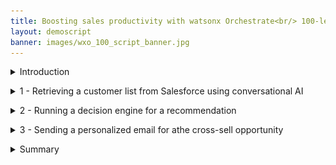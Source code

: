 ```yaml
---
title: Boosting sales productivity with watsonx Orchestrate<br/> 100-level live demo
layout: demoscript
banner: images/wxo_100_script_banner.jpg
---
```


<span id="top"></span>

<details markdown="1">

<summary>Introduction</summary>

Today we’ll see how watsonx Orchestrate uses conversational AI to help sales professionals be more productive.

Insurance sales agents spend their days doing many tasks while constantly switching between multiple applications. Much of their time is spent servicing existing clients, but an important part of being a sales agent is finding new business.<br/>
Prior to watsonx Orchestrate, agents in an insurance office dedicated a few hours per week to sending prospecting emails for upsell and cross-sell. The steps of this process are: 
1.	Search Salesforce for customers that meet certain cross-sell criteria.
2.	Determine the best cross-sell products to offer each customer.
3.	Send a customized email to each customer.

Let’s look at how watsonx Orchestrate can assist agents in performing this sequence of tasks. <br/>
Let's get started.

<br/>
</details>

<p/>

<details markdown="1">

<summary>1 - Retrieving a customer list from Salesforce using conversational AI</summary>

<br/>

| **1.1** | **Invoke a Salesforce skill using natural language** |
| :--- | :--- |
| **Narration** | A common task for an insurance agent is to periodically search the Salesforce CRM for customers with recent life changes and identify upsell/cross-sell opportunities. Traditionally this task involves creating custom Salesforce reports and downloading them offline for manual review by the agent.<br/><br/> In Orchestrate, the agent invokes the Salesforce task using the simple natural language phrase: "Write upsell email to customers". Orchestrate uses AI to understand our intent and peform the correct action, even when the request phrase is ambiguous.|
| **Action** &nbsp; 1.1.1 | Type the natural language command **'Write upsell email to customers'** (1) and click the **Send arrow** (2) in the chat window.<br/><img src="images/1-1-1.png" width="800" /> |
| **Narration** | Orchestrate runs the Salesforce task by connecting in the backend to an API that queries multiple data fields and retrieves a list of customers with recent life changes. The returned customer data is neatly displayed in a table within Orchestrate's chat interface.<br/><br/>The agent reviews the list of customers and pursues a cross-sell opportunity with John Collins who has a child that is about to turn twenty-six. In the US, twenty-six is a milestone requiring children to acquire independent health insurance coverage (other countries set different age limits for various family milestones).|
| **Action** &nbsp; 1.1.2 | Select **John Collins** (1) from the table and click **Apply** (2) in the chat window. <br/> <img src="images/1-1-2.png" width="800" /> |

<br/>

**[Go to top](#place1)**

<br/><br/>

</details>

<p/>

<details markdown="1">

<summary>2 - Running a decision engine for a recommendation</summary>

<br/>

| **2.1** | **Identify products for cross-sell / upsell** |
| :--- | :--- |
| **Narration** | The next task is to determine which products to recommend for the selected customer.<br/><br/> The customer details from Salesforce are automatically submitted into Orchestrate's built-in decision engine and the upsell recommendations are displayed.<br/>
Behind the scenes, the recommendation engine applied business logic using many different factors specific to this customer, such as the child’s age, pre-existing conditions, and current coverage.<br/><br/>In the case of John Collins, the decision engine recommends three health insurance plans suitable for his child: Bronze-level Marketplace Plan, Silver-level Marketplace Plan and Short-term Health Insurance.| 
| **Action** &nbsp; 2.1.1 | Highlight the three insurance plans recommended by the decision skill.<br/><img src="images/2-1-1.png" width="800" /> |
<br/>

**[Go to top](#place1)**

<br/><br/>

</details>

<p/>

<details markdown="1">

<summary>3 - Sending a personalized email for athe cross-sell opportunity</summary>

<br/>

| **3.1** | **Use generative AI to write a personalized email** |
| :--- | :--- |
| **Narration** | Personalized emails increase the likelihood of conversion. watsonx Orchestrate uses one of IBM's Large Language Models (LLMs) via the watsonx.ai platform to generate a targeted email for the selected customer.<br/> Perfecting the AI prompt to generate a properly formatted email is typically a time-consuming activity, however, Orchestrate automatically inserts a pre-written AI prompt for the agent which includes dynamically inserted customer data in the prompt input field.|
| **Action** &nbsp; 3.1.1 | In the prompt field, **highlight** the input text with embedded recommended products to show how the prompt has been populated using data taken from the decision engine.<br/> <img src="images/3-1-1.png" width="800" /> |
| **Action** &nbsp; 3.1.2 |  <br/> <img src="images/3-1-2.png" width="800" /> |

<br/>

| **3.2** | **Use the Microsoft Outlook sill to send a personalized email** |
| :--- | :--- |
| **Narration** | Orchestrate launches its out-of-the-box Microsoft Outlook skill to send an email without the agent needing to open their email client. In addition to pre-populating the **To** and **Subject** fields, Orchestrate automatically inserts the AI-generated text into the **body** field.|
| **Action** &nbsp; 3.2.1 | Review the email and show the customer the text generated by watsonx.ai that was automatically inserted into the **body** field.<br/> <img src="images/3-1-4.png" width="800" />|
| **Action** &nbsp; 3.2.2 | Change the email address in the **To** (1) field to your own email. Scroll down and click **Apply** (2) in the watsonx Orchestrate chat window. <br/> <img src="images/3-1-3.png" width="800" /> <br/>|

 
<br/>

**[Go to top](#place1)**

<br/><br/>

</details>

<p/>

<details markdown="1">

<summary>Summary</summary>

<br/> 
Using watsonx Orchestrate as their AI assistant, the insurance agent had everything they needed to automate their daily repetitive task of sending a cross-sell email to an existing customer. The agent used Orchestrate's natural language chat environment to interact conversationally and perform actions in only five minutes.

Orchestrate also eliminated the need to manually move data between systems by providing a catalog of pre-built skills that are connected to different backend applications. The agent boosted their productivity by executing a series of skills sequentially within Orchestrate's single unified interface.

Thank you for attending today’s presentation.

**[Go to top](#place1)**

<br/><br/>

</details>